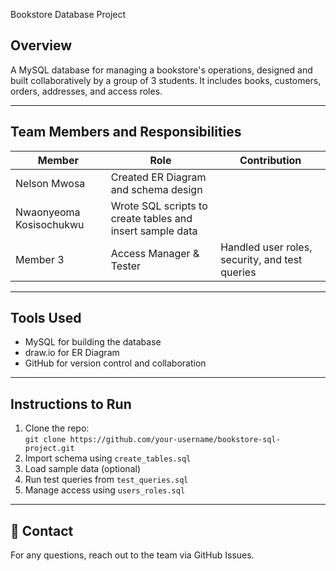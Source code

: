 Bookstore Database Project

## Overview
A MySQL database for managing a bookstore's operations, designed and built collaboratively by a group of 3 students. It includes books, customers, orders, addresses, and access roles.

---

## Team Members and Responsibilities

| Member | Role | Contribution |
|--------|------|--------------|
| Nelson Mwosa | Created ER Diagram and schema design |
| Nwaonyeoma Kosisochukwu| Wrote SQL scripts to create tables and insert sample data |
| Member 3 | Access Manager & Tester | Handled user roles, security, and test queries |

---

## Tools Used
- MySQL for building the database
- draw.io for ER Diagram
- GitHub for version control and collaboration

---

## Instructions to Run
1. Clone the repo:  
   `git clone https://github.com/your-username/bookstore-sql-project.git`
2. Import schema using `create_tables.sql`
3. Load sample data (optional)
4. Run test queries from `test_queries.sql`
5. Manage access using `users_roles.sql`

---

## 📧 Contact
For any questions, reach out to the team via GitHub Issues.
